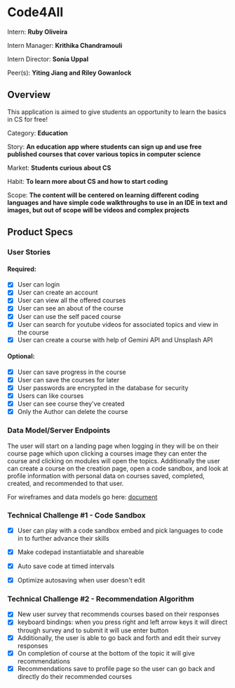 # Code4All

Intern: **Ruby Oliveira**

Intern Manager: **Krithika Chandramouli**

Intern Director: **Sonia Uppal**

Peer(s): **Yiting Jiang and Riley Gowanlock**

## Overview

This application is aimed to give students an opportunity to learn the basics in CS for free!

Category: **Education**

Story: **An education app where students can sign up  and use free published courses that cover various topics in computer science**

Market: **Students curious about CS**

Habit: **To learn more about CS and how to start coding**

Scope: **The content will be centered on learning different coding languages and have simple code walkthroughs to use in an IDE in text and images, but out of scope will be videos and complex projects** 

## Product Specs
### User Stories
#### Required:
- [x] User can login
- [x] User can create an account
- [x] User can view all the offered courses
- [x] User can see an about of the course
- [x] User can use the self paced course
- [x] User can search for youtube videos for associated topics and view in the course
- [x] User can create a course with help of Gemini API and Unsplash API
#### Optional:
- [x] User can save progress in the course
- [x] User can save the courses for later
- [x] User passwords are encrypted in the database for security
- [x] Users can like courses
- [x] User can see course they've created
- [x] Only the Author can delete the course
      
### Data Model/Server Endpoints
The user will start on a landing page when logging in they will be on their course page which upon clicking a courses image they can enter the course and clicking on modules will open the topics. Additionally the user can create a course on the creation page, open a code sandbox, and look at profile information with personal data on courses saved, completed, created, and recommended to that user.

For wireframes and data models go here: [document](https://docs.google.com/document/d/1ywcPyNcS8KWvNCQ4_xO7haq1eXU1e7XIXHo-tRQTjJI/edit?usp=sharing)

### Technical Challenge #1 - Code Sandbox
- [x] User can play with a code sandbox embed and pick languages to code in to further advance their skills
- [x] Make codepad instantiatable and shareable
- [x] Auto save code at timed intervals
- [x] Optimize autosaving when user doesn't edit


### Technical Challenge #2 - Recommendation Algorithm
- [x] New user survey that recommends courses based on their responses
- [x] keyboard bindings: when you press right and left arrow keys it will direct through survey and to submit it will use enter button
- [x] Additionally, the user is able to go back and forth and edit their survey responses
- [x] On completion of course at the bottom of the topic it will give recommendations
- [x] Recommendations save to profile page so the user can go back and directly do their recommended courses
